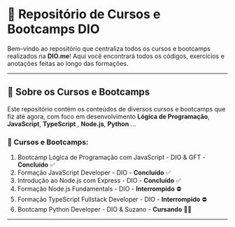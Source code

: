 # 🚀 Repositório de Cursos e Bootcamps DIO

Bem-vindo ao repositório que centraliza todos os cursos e bootcamps realizados na **DIO.me**! Aqui você encontrará todos os códigos, exercícios e anotações feitas ao longo das formações.

---

## 📌 Sobre os Cursos e Bootcamps

Este repositório contém os conteúdos de diversos cursos e bootcamps que fiz até agora, com foco em desenvolvimento **Lógica de Programação**, **JavaScript**, **TypeScript** , **Node.js**, **Python** ...

### 🎯 Cursos e Bootcamps:

1. Bootcamp Lógica de Programação com JavaScript - DIO & GFT - **Concluído** ✅
2. Formação JavaScript Developer - DIO - **Concluído** ✅
3. Introdução ao Node.js com Express - DIO - **Concluído** ✅
4. Formação Node.js Fundamentals - DIO - **Interrompido** ⛔
5. Formação TypeScript Fullstack Developer - DIO - **Interrompido** ⛔
6. Bootcamp Python Developer - DIO & Suzano - **Cursando** 🧑‍💻

---
